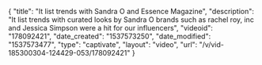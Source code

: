 {
    "title": "It list trends with Sandra O and Essence Magazine",
    "description": "It list trends with curated looks by Sandra O brands such as rachel roy, inc and Jessica Simpson were a hit for our influencers",
    "videoid": "178092421",
    "date_created": "1537573250",
    "date_modified": "1537573477",
    "type": "captivate",
    "layout": "video",
    "url": "\/v\/vid-185300304-124429-053\/178092421"
}